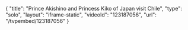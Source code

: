 {
    "title": "Prince Akishino and Princess Kiko of Japan visit Chile",
    "type": "solo",
    "layout": "iframe-static",
    "videoId": "123187056",
    "url": "\/tvpembed\/123187056"
}